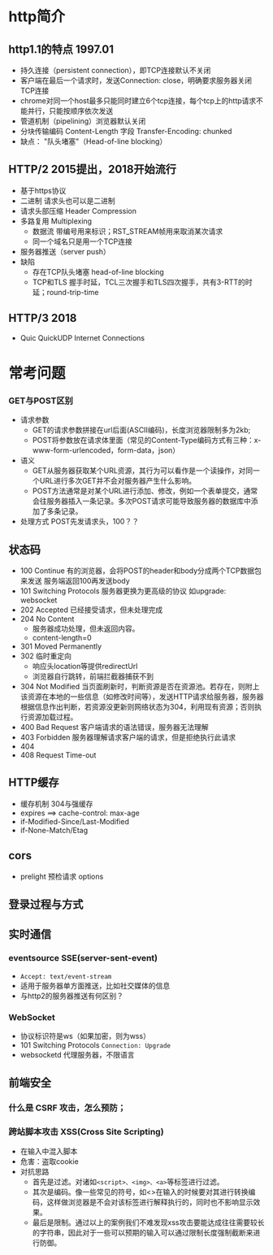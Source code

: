 # http简介
## http1.1的特点 1997.01
+ 持久连接（persistent connection），即TCP连接默认不关闭
+ 客户端在最后一个请求时，发送Connection: close，明确要求服务器关闭TCP连接
+ chrome对同一个host最多只能同时建立6个tcp连接，每个tcp上的http请求不能并行，只能按顺序依次发送
+ 管道机制（pipelining）浏览器默认关闭
+ 分块传输编码 Content-Length 字段 Transfer-Encoding: chunked
+ 缺点： "队头堵塞"（Head-of-line blocking）

## HTTP/2 2015提出，2018开始流行
+ 基于https协议
+ 二进制 请求头也可以是二进制
+ 请求头部压缩  Header Compression
+ 多路复用 Multiplexing
  + 数据流 带编号用来标识；RST_STREAM帧用来取消某次请求
  + 同一个域名只是用一个TCP连接
+ 服务器推送（server push）
+ 缺陷
  + 存在TCP队头堵塞 head-of-line blocking
  + TCP和TLS 握手时延，TCL三次握手和TLS四次握手，共有3-RTT的时延；round-trip-time

## HTTP/3 2018
+ Quic QuickUDP Internet Connections


# 常考问题

### GET与POST区别
+ 请求参数
  + GET的请求参数拼接在url后面(ASCII编码)，长度浏览器限制多为2kb;
  + POST将参数放在请求体里面（常见的Content-Type编码方式有三种：x-www-form-urlencoded，form-data，json）
+ 语义
  + GET从服务器获取某个URL资源，其行为可以看作是一个读操作，对同一个URL进行多次GET并不会对服务器产生什么影响。
  + POST方法通常是对某个URL进行添加、修改，例如一个表单提交，通常会往服务器插入一条记录。多次POST请求可能导致服务器的数据库中添加了多条记录。
+ 处理方式 POST先发请求头，100？？

## 状态码
+ 100 Continue 有的浏览器，会将POST的header和body分成两个TCP数据包来发送 服务端返回100再发送body
+ 101 Switching Protocols 服务器更换为更高级的协议  如upgrade: websocket
+ 202 Accepted 已经接受请求，但未处理完成
+ 204 No Content  
  + 服务器成功处理，但未返回内容。 
  + content-length=0
+ 301 Moved Permanently
+ 302 临时重定向 
  + 响应头location等提供redirectUrl
  + 浏览器自行跳转，前端拦截器捕获不到
+ 304 Not Modified  当页面刷新时，判断资源是否在资源池。若存在，则附上该资源在本地的一些信息（如修改时间等），发送HTTP请求给服务器，服务器根据信息作出判断，若资源没更新则网络状态为304，利用现有资源；否则执行资源加载过程。
+ 400 Bad Request 客户端请求的语法错误，服务器无法理解
+ 403 Forbidden	服务器理解请求客户端的请求，但是拒绝执行此请求
+ 404 
+ 408 Request Time-out


## HTTP缓存
+ 缓存机制 304与强缓存
+ expires ==> cache-control: max-age 
+ if-Modified-Since/Last-Modified
+ if-None-Match/Etag

## cors
+ prelight 预检请求 options

## 登录过程与方式

## 实时通信
### eventsource SSE(server-sent-event)
+ `Accept: text/event-stream`
+ 适用于服务器单方面推送，比如社交媒体的信息
+ 与http2的服务器推送有何区别？

### WebSocket
+ 协议标识符是ws（如果加密，则为wss）
+ 101 Switching Protocols `Connection: Upgrade`
+ websocketd 代理服务器，不限语言

## 前端安全
### 什么是 CSRF 攻击，怎么预防；
### 跨站脚本攻击 XSS(Cross Site Scripting)
+ 在输入中混入脚本
+ 危害：盗取cookie
+ 对抗思路
  + 首先是过滤。对诸如`<script>、<img>、<a>`等标签进行过滤。
  + 其次是编码。像一些常见的符号，如<>在输入的时候要对其进行转换编码，这样做浏览器是不会对该标签进行解释执行的，同时也不影响显示效果。
  + 最后是限制。通过以上的案例我们不难发现xss攻击要能达成往往需要较长的字符串，因此对于一些可以预期的输入可以通过限制长度强制截断来进行防御。

